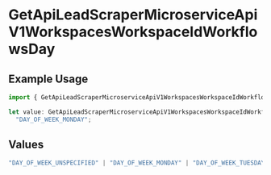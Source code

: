 # GetApiLeadScraperMicroserviceApiV1WorkspacesWorkspaceIdWorkflowsDay

## Example Usage

```typescript
import { GetApiLeadScraperMicroserviceApiV1WorkspacesWorkspaceIdWorkflowsDay } from "oppulence-backend-sdk/models/operations";

let value: GetApiLeadScraperMicroserviceApiV1WorkspacesWorkspaceIdWorkflowsDay =
  "DAY_OF_WEEK_MONDAY";
```

## Values

```typescript
"DAY_OF_WEEK_UNSPECIFIED" | "DAY_OF_WEEK_MONDAY" | "DAY_OF_WEEK_TUESDAY" | "DAY_OF_WEEK_WEDNESDAY" | "DAY_OF_WEEK_THURSDAY" | "DAY_OF_WEEK_FRIDAY" | "DAY_OF_WEEK_SATURDAY" | "DAY_OF_WEEK_SUNDAY"
```